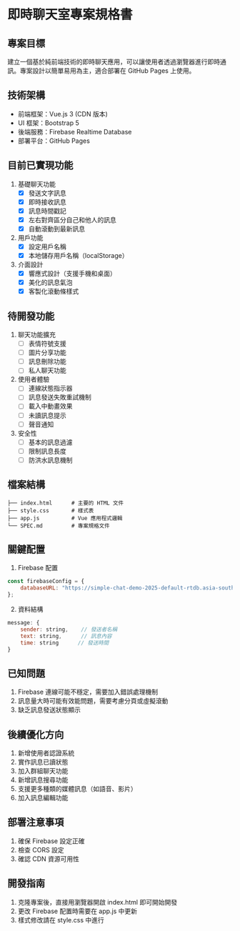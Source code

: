 # 即時聊天室專案規格書

## 專案目標
建立一個基於純前端技術的即時聊天應用，可以讓使用者透過瀏覽器進行即時通訊。專案設計以簡單易用為主，適合部署在 GitHub Pages 上使用。

## 技術架構
- 前端框架：Vue.js 3 (CDN 版本)
- UI 框架：Bootstrap 5
- 後端服務：Firebase Realtime Database
- 部署平台：GitHub Pages

## 目前已實現功能
1. 基礎聊天功能
   - [x] 發送文字訊息
   - [x] 即時接收訊息
   - [x] 訊息時間戳記
   - [x] 左右對齊區分自己和他人的訊息
   - [x] 自動滾動到最新訊息

2. 用戶功能
   - [x] 設定用戶名稱
   - [x] 本地儲存用戶名稱（localStorage）

3. 介面設計
   - [x] 響應式設計（支援手機和桌面）
   - [x] 美化的訊息氣泡
   - [x] 客製化滾動條樣式

## 待開發功能
1. 聊天功能擴充
   - [ ] 表情符號支援
   - [ ] 圖片分享功能
   - [ ] 訊息刪除功能
   - [ ] 私人聊天功能

2. 使用者體驗
   - [ ] 連線狀態指示器
   - [ ] 訊息發送失敗重試機制
   - [ ] 載入中動畫效果
   - [ ] 未讀訊息提示
   - [ ] 聲音通知

3. 安全性
   - [ ] 基本的訊息過濾
   - [ ] 限制訊息長度
   - [ ] 防洪水訊息機制

## 檔案結構
```
├── index.html      # 主要的 HTML 文件
├── style.css       # 樣式表
├── app.js          # Vue 應用程式邏輯
└── SPEC.md         # 專案規格文件
```

## 關鍵配置
1. Firebase 配置
```javascript
const firebaseConfig = {
    databaseURL: "https://simple-chat-demo-2025-default-rtdb.asia-southeast1.firebasedatabase.app"
};
```

2. 資料結構
```javascript
message: {
    sender: string,    // 發送者名稱
    text: string,      // 訊息內容
    time: string      // 發送時間
}
```

## 已知問題
1. Firebase 連線可能不穩定，需要加入錯誤處理機制
2. 訊息量大時可能有效能問題，需要考慮分頁或虛擬滾動
3. 缺乏訊息發送狀態顯示

## 後續優化方向
1. 新增使用者認證系統
2. 實作訊息已讀狀態
3. 加入群組聊天功能
4. 新增訊息搜尋功能
5. 支援更多種類的媒體訊息（如語音、影片）
6. 加入訊息編輯功能

## 部署注意事項
1. 確保 Firebase 設定正確
2. 檢查 CORS 設定
3. 確認 CDN 資源可用性

## 開發指南
1. 克隆專案後，直接用瀏覽器開啟 index.html 即可開始開發
2. 更改 Firebase 配置時需要在 app.js 中更新
3. 樣式修改請在 style.css 中進行
